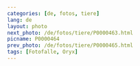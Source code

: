 ```yaml
---
categories: [de, fotos, tiere]
lang: de
layout: photo
next_photo: /de/fotos/tiere/P0000463.html
picname: P0000464
prev_photo: /de/fotos/tiere/P0000465.html
tags: [Fotofalle, Oryx]
---
```

